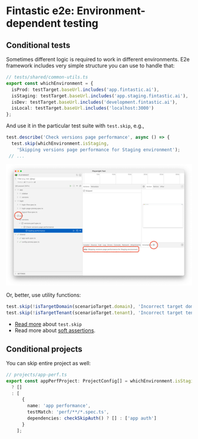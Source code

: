 # Fintastic e2e: Environment-dependent testing

## Conditional tests

Sometimes different logic is required to work in different environments. E2e framework includes very simple structure
you can use to handle that:

```ts
// tests/shared/common-utils.ts
export const whichEnvironment = {
  isProd: testTarget.baseUrl.includes('app.fintastic.ai'),
  isStaging: testTarget.baseUrl.includes('app.staging.fintastic.ai'),
  isDev: testTarget.baseUrl.includes('development.fintastic.ai'),
  isLocal: testTarget.baseUrl.includes('localhost:3000')
};
```

And use it in the particular test suite with `test.skip`, e.g.,

```ts
test.describe('Check versions page performance', async () => {
  test.skip(whichEnvironment.isStaging, 
    'Skipping versions page performance for Staging environment');
 // ...
```

![screenshot](img/conditional-skip.png)

Or, better, use utility functions:
```ts
test.skip(!isTargetDomain(scenarioTarget.domain), 'Incorrect target domain');
test.skip(!isTargetTenant(scenarioTarget.tenant), 'Incorrect target tenant');
```

* [Read more](https://playwright.dev/docs/test-annotations#skip-a-test) about `test.skip`
* Read more about [soft assertions](https://playwright.dev/docs/test-assertions#soft-assertions).

## Conditional projects

You can skip entire project as well:

```ts
// projects/app-perf.ts
export const appPerfProject: ProjectConfig[] = whichEnvironment.isStaging // <-- 
  ? [] 
  : [
      {
        name: 'app performance',
        testMatch: 'perf/**/*.spec.ts',
        dependencies: checkSkipAuth() ? [] : ['app auth']
      }
    ];
```
